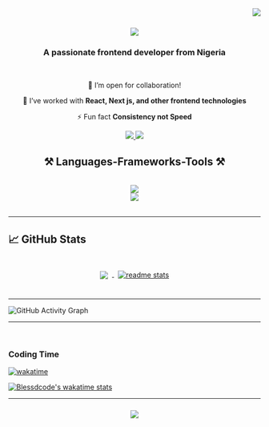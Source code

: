 <img align="right" src="https://visitor-badge.laobi.icu/badge?page_id=Blessedcode.Blessedcode" />

<h1 align="center">
    <img src="https://readme-typing-svg.herokuapp.com/?font=Righteous&size=35&center=true&vCenter=true&width=500&height=70&duration=4000&lines=Hi+There!+👋;+I'm+Blessdcode!;" />
</h1> 

 <h3 align="center">A passionate frontend developer from Nigeria </h3>

<br/> 

<div align="center">
 
 🔭 I’m open for collaboration!
 
 🌱 I’ve worked with **React, Next js, and other frontend technologies**

 <!-- 💬 Ask me about **Node.js, React, Firebase, MongoDB... or anything [here](https://github.com/salesp07/salesp07/issues)** -->

 ⚡ Fun fact **Consistency not Speed**
 
 </div> 
 
<div align="center"> 
    
  <a href="mailto:talktobmdesign@gmail.com">
    <img src="https://img.shields.io/badge/Gmail-333333?style=for-the-badge&logo=gmail&logoColor=red" />
  </a>
  <a href="https://twitter.com/Blessdbnjmn" target="_blank">
    <img src="https://img.shields.io/badge/Twitter-0077B5?style=for-the-badge&logo=twitter&logoColor=white" target="_blank" />
      
  </a>
  
</div> 

<h2 align="center">⚒️ Languages-Frameworks-Tools ⚒️</h2>

<br/> 

<div align="center">
    <img src="https://skillicons.dev/icons?i=express,nodejs,javascript,ts,react,nextjs,firebase,mongodb,prisma,redux" />
    <br>
    <img src="https://skillicons.dev/icons?i=html,css,vscode,github,figma,tailwind,bootstrap,git,scss,postman" />
</div>

<br/>
<hr/>

## &#x1f4c8; GitHub Stats
<br>

<div align="center"> 
<a href="https://github.com/Blessdcode">
  <img align="center" style="margin:0.5rem" src="https://github-readme-stats.vercel.app/api/top-langs/?username=Blessdcode&hide=html,css&title_color=ffffff&text_color=c9cacc&icon_color=4AB197&bg_color=1A2B34" />
</a>
<a href="https://github.com/Blessdcode">
 <img align="center" style="margin:0.5rem"  src="https://github-readme-streak-stats.herokuapp.com/?user=Blessdcode" alt="readme stats" />
</a>
    
 </div>
 
<br>

<hr/>

![GitHub Activity Graph](https://github-readme-activity-graph.vercel.app/graph?username=Blessdcode&theme=github-dark)
<br>

<hr/>

<br/>

### Coding Time
[![wakatime](https://wakatime.com/badge/user/d50db30f-4dcd-4292-8c3e-8bb3c8db8bd9.svg)](https://wakatime.com/@d50db30f-4dcd-4292-8c3e-8bb3c8db8bd9)
<br />

[![Blessdcode's wakatime stats](https://github-stats-seven-lemon.vercel.app/api/wakatime?username=Blessdcode)](https://github.com/anuraghazra/github-readme-stats)
<br/>

<hr/>

<h3 align="center">
    <img src="https://readme-typing-svg.herokuapp.com/?font=Righteous&size=25&center=true&vCenter=true&width=500&height=70&duration=4000&lines=Thanks+for+visiting!+✌️;+Talk+to+me+on+Twitter!!!;I'm+always+down+to+collab+:)">
    
</h3>

<br/>







